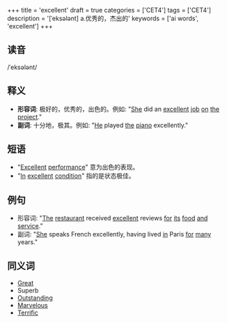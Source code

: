 +++
title = 'excellent'
draft = true
categories = ['CET4']
tags = ['CET4']
description = '[ˈeksələnt] a.优秀的，杰出的'
keywords = ['ai words', 'excellent']
+++

## 读音
/ˈeksələnt/

## 释义
- **形容词**: 极好的，优秀的，出色的。例如: "[She](/post/she/) did an [excellent](/post/excellent/) [job](/post/job/) [on](/post/on/) [the](/post/the/) [project](/post/project/)."
- **副词**: 十分地，极其。例如: "[He](/post/he/) played [the](/post/the/) [piano](/post/piano/) excellently."

## 短语
- "[Excellent](/post/excellent/) [performance](/post/performance/)" 意为出色的表现。
- "[In](/post/in/) [excellent](/post/excellent/) [condition](/post/condition/)" 指的是状态极佳。

## 例句
- 形容词: "[The](/post/the/) [restaurant](/post/restaurant/) received [excellent](/post/excellent/) reviews [for](/post/for/) [its](/post/its/) [food](/post/food/) [and](/post/and/) [service](/post/service/)."
- 副词: "[She](/post/she/) speaks French excellently, having lived [in](/post/in/) Paris [for](/post/for/) [many](/post/many/) years."

## 同义词
- [Great](/post/great/)
- Superb
- [Outstanding](/post/outstanding/)
- [Marvelous](/post/marvelous/)
- [Terrific](/post/terrific/)
